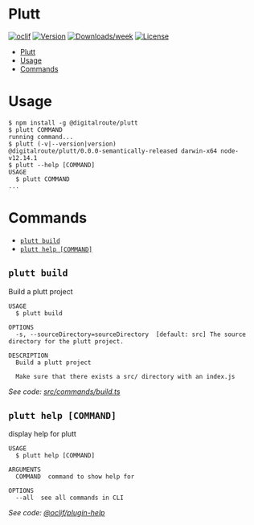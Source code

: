 # Plutt

[![oclif](https://img.shields.io/badge/cli-oclif-brightgreen.svg)](https://oclif.io)
[![Version](https://img.shields.io/npm/v/@digitalroute/plutt.svg)](https://npmjs.org/package/@digitalroute/plutt)
[![Downloads/week](https://img.shields.io/npm/dw/@digitalroute/plutt.svg)](https://npmjs.org/package/@digitalroute/plutt)
[![License](https://img.shields.io/npm/l/@digitalroute/plutt.svg)](https://github.com/digitalroute/plutt/blob/master/package.json)

<!-- toc -->
* [Plutt](#plutt)
* [Usage](#usage)
* [Commands](#commands)
<!-- tocstop -->

# Usage

<!-- usage -->
```sh-session
$ npm install -g @digitalroute/plutt
$ plutt COMMAND
running command...
$ plutt (-v|--version|version)
@digitalroute/plutt/0.0.0-semantically-released darwin-x64 node-v12.14.1
$ plutt --help [COMMAND]
USAGE
  $ plutt COMMAND
...
```
<!-- usagestop -->

# Commands

<!-- commands -->
* [`plutt build`](#plutt-build)
* [`plutt help [COMMAND]`](#plutt-help-command)

## `plutt build`

Build a plutt project

```
USAGE
  $ plutt build

OPTIONS
  -s, --sourceDirectory=sourceDirectory  [default: src] The source directory for the plutt project.

DESCRIPTION
  Build a plutt project

  Make sure that there exists a src/ directory with an index.js
```

_See code: [src/commands/build.ts](https://github.com/digitalroute/plutt/blob/v0.0.0-semantically-released/src/commands/build.ts)_

## `plutt help [COMMAND]`

display help for plutt

```
USAGE
  $ plutt help [COMMAND]

ARGUMENTS
  COMMAND  command to show help for

OPTIONS
  --all  see all commands in CLI
```

_See code: [@oclif/plugin-help](https://github.com/oclif/plugin-help/blob/v2.2.3/src/commands/help.ts)_
<!-- commandsstop -->
